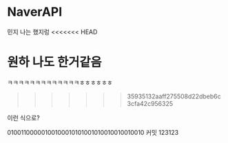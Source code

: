 # NaverAPI

민지
나는 했지렁
<<<<<<< HEAD

원하
나도 한거같음
=======
ㅋㅋㅋㅋㅋㅋㅋㅋㅋㅋㅋㅋㅋㅎㅎㅎㅎㅎㅎ
>>>>>>> 35935132aaff275508d22dbeb6c3cfa42c956325

이런 식으로?

01001100000100100010101001010010010010010
커밋 123123